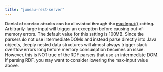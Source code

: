 ```yaml
---
title: "juneau-rest-server"
---
```


Denial of service attacks can be alleviated through the [maxInput()](../apidocs/org/apache/juneau/rest/annotation/Rest.html#maxInput())
setting.  Arbitrarily-large input will trigger an exception before causing out-of-memory errors.
The default value for this setting is 100MB.
Since the parsers do not use intermediate DOMs and instead parse directly into Java objects,
deeply nested data structures will almost always trigger stack overflow errors long before memory consumption
becomes an issue.  However, this is NOT true of the RDF parsers that use an intermediate DOM.  If parsing
RDF, you may want to consider lowering the max-input value above.
